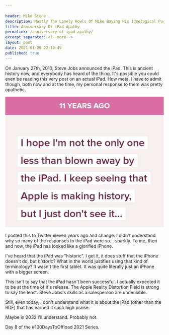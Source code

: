 ```yaml
---

header: Mike Stone
description: Mostly The Lonely Howls Of Mike Baying His Ideological Purity At The Moon
title: Anniversary Of iPad Apathy
permalink: /anniversary-of-ipad-apathy/
excerpt_separator: <!--more-->
layout: post
date: 2021-01-28 22:10:49
published: true
---
```


On January 27th, 2010, Steve Jobs announced the iPad. This is ancient history now, and everybody has heard of the thing. It's possible you could even be reading this very post on an actual iPad. How meta. I have to admit though, both now and at the time, my personal response to them was pretty apathetic.

<!--more-->

![](/assets/images/NotBlownAway.jpg)

I posted this to Twitter eleven years ago and change. I didn't understand why so many of the responses to the iPad were so... sparkly. To me, then and now, the iPad has looked like a glorified iPhone.

I've heard that the iPad was "historic". I get it, it does stuff that the iPhone doesn't do, but _historic_? What in the world justifies using that kind of terminology? It wasn't the first tablet. It was quite literally just an iPhone with a bigger screen.

This isn't to say that the iPad hasn't been successful. I actually expected it to be at the time of it's release. The Apple Reality Distortion Field is strong to say the least. Steve Jobs's skills as a salesperson are undeniable.

Still, even today, I don't understand what it is about the iPad (other than the RDF) that has earned it such high praise.

Maybe in 2032 I'll understand. Probably not.

Day 8 of the #100DaysToOffload 2021 Series.

